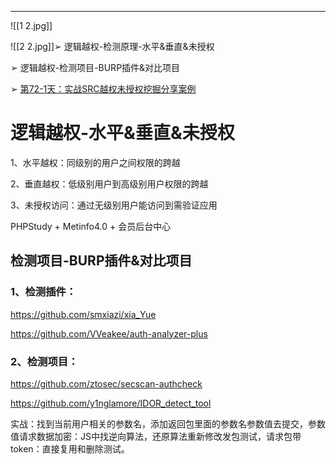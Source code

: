 
---
![[1 2.jpg]]

![[2 2.jpg]]➢ 逻辑越权-检测原理-水平&垂直&未授权

➢ 逻辑越权-检测项目-BURP插件&对比项目

➢ [第72-1天：实战SRC越权未授权挖掘分享案例](https://docs.qq.com/doc/DQ2FBVENaQ3FqblRX)

# 逻辑越权-水平&垂直&未授权

1、水平越权：同级别的用户之间权限的跨越

2、垂直越权：低级别用户到高级别用户权限的跨越

3、未授权访问：通过无级别用户能访问到需验证应用

PHPStudy + Metinfo4.0 + 会员后台中心

## 检测项目-BURP插件&对比项目

### 1、检测插件：

https://github.com/smxiazi/xia_Yue

https://github.com/VVeakee/auth-analyzer-plus

### 2、检测项目：

https://github.com/ztosec/secscan-authcheck

https://github.com/y1nglamore/IDOR_detect_tool

实战：找到当前用户相关的参数名，添加返回包里面的参数名参数值去提交，参数值请求数据加密：JS中找逆向算法，还原算法重新修改发包测试，请求包带token：直接复用和删除测试。